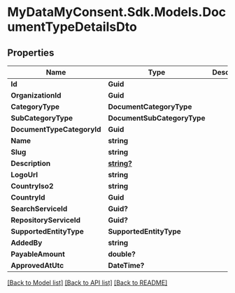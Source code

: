 # MyDataMyConsent.Sdk.Models.DocumentTypeDetailsDto

## Properties

Name | Type | Description | Notes
------------ | ------------- | ------------- | -------------
**Id** | **Guid** |  | 
**OrganizationId** | **Guid** |  | 
**CategoryType** | **DocumentCategoryType** |  | 
**SubCategoryType** | **DocumentSubCategoryType** |  | 
**DocumentTypeCategoryId** | **Guid** |  | 
**Name** | **string** |  | 
**Slug** | **string** |  | 
**Description** | [**string?**](string?.md) |  | [optional] 
**LogoUrl** | **string** |  | 
**CountryIso2** | **string** |  | 
**CountryId** | **Guid** |  | 
**SearchServiceId** | **Guid?** |  | [optional] 
**RepositoryServiceId** | **Guid?** |  | [optional] 
**SupportedEntityType** | **SupportedEntityType** |  | 
**AddedBy** | **string** |  | 
**PayableAmount** | **double?** |  | [optional] 
**ApprovedAtUtc** | **DateTime?** |  | [optional] 

[[Back to Model list]](../README.md#documentation-for-models) [[Back to API list]](../README.md#documentation-for-api-endpoints) [[Back to README]](../README.md)

